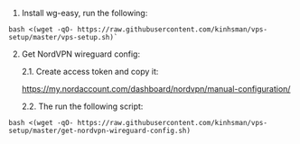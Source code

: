 1. Install wg-easy, run the following:
```
bash <(wget -qO- https://raw.githubusercontent.com/kinhsman/vps-setup/master/vps-setup.sh)`
```

2. Get NordVPN wireguard config:
   
   2.1. Create access token and copy it:

   https://my.nordaccount.com/dashboard/nordvpn/manual-configuration/


   2.2. The run the following script:
```   
bash <(wget -qO- https://raw.githubusercontent.com/kinhsman/vps-setup/master/get-nordvpn-wireguard-config.sh)
```
